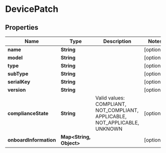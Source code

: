 

# DevicePatch


## Properties

Name | Type | Description | Notes
------------ | ------------- | ------------- | -------------
**name** | **String** |  |  [optional]
**model** | **String** |  |  [optional]
**type** | **String** |  |  [optional]
**subType** | **String** |  |  [optional]
**serialKey** | **String** |  |  [optional]
**version** | **String** |  |  [optional]
**complianceState** | **String** | Valid values: COMPLIANT, NOT_COMPLIANT, APPLICABLE, NOT_APPLICABLE, UNKNOWN |  [optional]
**onboardInformation** | **Map&lt;String, Object&gt;** |  |  [optional]




